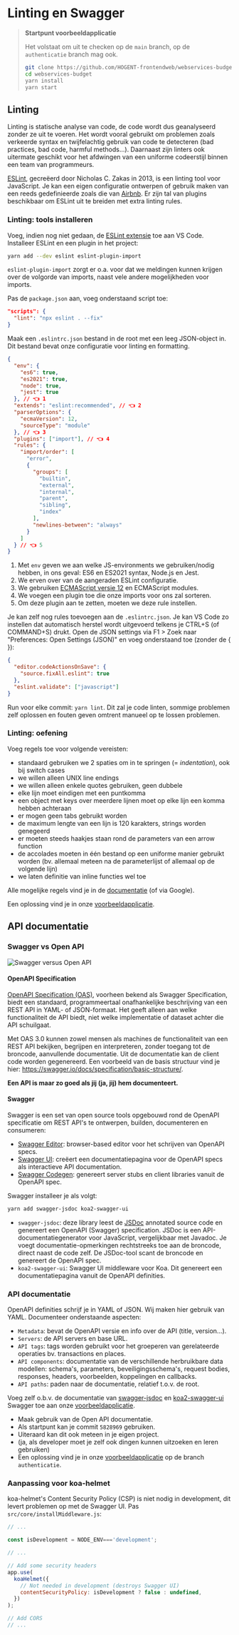 # Linting en Swagger

> **Startpunt voorbeeldapplicatie**
>
> Het volstaat om uit te checken op de `main` branch, op de `authenticatie` branch mag ook.
>
> ```bash
> git clone https://github.com/HOGENT-frontendweb/webservices-budget.git
> cd webservices-budget
> yarn install
> yarn start
> ```

## Linting

Linting is statische analyse van code, de code wordt dus geanalyseerd zonder ze uit te voeren. Het wordt vooral gebruikt om problemen zoals verkeerde syntax en twijfelachtig gebruik van code te detecteren (bad practices, bad code, harmful methods...). Daarnaast zijn linters ook uitermate geschikt voor het afdwingen van een uniforme codeerstijl binnen een team van programmeurs.

[ESLint](https://github.com/eslint/eslint), gecreëerd door Nicholas C. Zakas in 2013, is een linting tool voor JavaScript. Je kan een eigen configuratie ontwerpen of gebruik maken van een reeds gedefinieerde zoals die van [Airbnb](https://github.com/airbnb/javascript). Er zijn tal van plugins beschikbaar om ESLint uit te breiden met extra linting rules.

### Linting: tools installeren

Voeg, indien nog niet gedaan, de [ESLint extensie](https://marketplace.visualstudio.com/items?itemName=dbaeumer.vscode-eslint) toe aan VS Code. Installeer ESLint en een plugin in het project:

```bash
yarn add --dev eslint eslint-plugin-import
```

`eslint-plugin-import` zorgt er o.a. voor dat we meldingen kunnen krijgen over de volgorde van imports, naast vele andere mogelijkheden voor imports.

Pas de `package.json` aan, voeg onderstaand script toe:

```json
"scripts": {
  "lint": "npx eslint . --fix"
}
```

Maak een `.eslintrc.json` bestand in de root met een leeg JSON-object in. Dit bestand bevat onze configuratie voor linting en formatting.

<!-- cspell:disable -->
```json
{
  "env": {
    "es6": true,
    "es2021": true,
    "node": true,
    "jest": true
  }, // 👈 1
  "extends": "eslint:recommended", // 👈 2
  "parserOptions": {
    "ecmaVersion": 12,
    "sourceType": "module"
  }, // 👈 3
  "plugins": ["import"], // 👈 4
  "rules": {
    "import/order": [
      "error",
      {
        "groups": [
          "builtin",
          "external",
          "internal",
          "parent",
          "sibling",
          "index"
        ],
        "newlines-between": "always"
      }
    ]
  } // 👈 5
}
```
<!-- cspell:enable -->

1. Met `env` geven we aan welke JS-environments we gebruiken/nodig hebben, in ons geval: ES6 en ES2021 syntax, Node.js en Jest.
2. We erven over van de aangeraden ESLint configuratie.
3. We gebruiken [ECMAScript versie 12](https://dev.to/naimlatifi5/ecmascript-2021-es12-new-features-2l67) en ECMAScript modules.
4. We voegen een plugin toe die onze imports voor ons zal sorteren.
5. Om deze plugin aan te zetten, moeten we deze rule instellen.

Je kan zelf nog rules toevoegen aan de `.eslintrc.json`. Je kan VS Code zo instellen dat automatisch herstel wordt uitgevoerd telkens je CTRL+S (of COMMAND+S) drukt. Open de JSON settings via F1 > Zoek naar "Preferences: Open Settings (JSON)" en voeg onderstaand toe (zonder de { }):

```json
{
  "editor.codeActionsOnSave": {
    "source.fixAll.eslint": true
  },
  "eslint.validate": ["javascript"]
}
```

Run voor elke commit: `yarn lint`. Dit zal je code linten, sommige problemen zelf oplossen en fouten geven omtrent manueel op te lossen problemen.

### Linting: oefening

Voeg regels toe voor volgende vereisten:

- standaard gebruiken we 2 spaties om in te springen (= *indentation*), ook bij switch cases
- we willen alleen UNIX line endings
- we willen alleen enkele quotes gebruiken, geen dubbele
- elke lijn moet eindigen met een puntkomma
- een object met keys over meerdere lijnen moet op elke lijn een komma hebben achteraan
- er mogen geen tabs gebruikt worden
- de maximum lengte van een lijn is 120 karakters, strings worden genegeerd
- er moeten steeds haakjes staan rond de parameters van een arrow function
- de accolades moeten in één bestand op een uniforme manier gebruikt worden (bv. allemaal meteen na de parameterlijst of allemaal op de volgende lijn)
- we laten definitie van inline functies wel toe

Alle mogelijke regels vind je in de [documentatie](https://eslint.org/docs/latest/rules/) (of via Google).

Een oplossing vind je in onze [voorbeeldapplicatie](https://github.com/HOGENT-frontendweb/webservices-budget).

## API documentatie

### Swagger vs Open API

![Swagger versus Open API](./images/swagger.png)

#### OpenAPI Specification

[OpenAPI Specification (OAS)](https://swagger.io/specification/), voorheen bekend als Swagger Specification, biedt een standaard, programmeertaal onafhankelijke beschrijving van een REST API in YAML- of JSON-formaat. Het geeft alleen aan welke functionaliteit de API biedt, niet welke implementatie of dataset achter die API schuilgaat.

Met OAS 3.0 kunnen zowel mensen als machines de functionaliteit van een REST API bekijken, begrijpen en interpreteren, zonder toegang tot de broncode, aanvullende documentatie. Uit de documentatie kan de client code worden gegenereerd. Een voorbeeld van de basis structuur vind je hier: <https://swagger.io/docs/specification/basic-structure/>.

**Een API is maar zo goed als jij (ja, jij) hem documenteert.**

#### Swagger

Swagger is een set van open source tools opgebouwd rond de OpenAPI specificatie om REST API's te ontwerpen, builden, documenteren en consumeren:

- [Swagger Editor](https://editor.swagger.io/): browser-based editor voor het schrijven van OpenAPI specs.
- [Swagger UI](https://swagger.io/tools/swagger-ui/): creëert een documentatiepagina voor de OpenAPI specs als interactieve API documentation.
- [Swagger Codegen](https://github.com/swagger-api/swagger-codegen): genereert server stubs en client libraries vanuit de OpenAPI spec.

Swagger installeer je als volgt:

```bash
yarn add swagger-jsdoc koa2-swagger-ui
```

- `swagger-jsdoc`: deze library leest de [JSDoc](https://jsdoc.app/) annotated source code en genereert een OpenAPI (Swagger) specification. JSDoc is een API-documentatiegenerator voor JavaScript, vergelijkbaar met Javadoc. Je voegt documentatie-opmerkingen rechtstreeks toe aan de broncode, direct naast de code zelf. De JSDoc-tool scant de broncode en genereert de OpenAPI spec.
- `koa2-swagger-ui`: Swagger UI middleware voor Koa. Dit genereert een documentatiepagina vanuit de OpenAPI definities.

### API documentatie

OpenAPI definities schrijf je in YAML of JSON. Wij maken hier gebruik van YAML. Documenteer onderstaande aspecten:

- `Metadata`: bevat de OpenAPI versie en info over de API (title, version...).
- `Servers`: de API servers en base URL.
- `API tags`: tags worden gebruikt voor het groeperen van gerelateerde operaties bv. transactions en places.
- `API components`: documentatie van de verschillende herbruikbare data modellen: schema's, parameters, beveiligingsschema's, request bodies, responses, headers, voorbeelden, koppelingen en callbacks.
- `API paths`: paden naar de documentatie, relatief t.o.v. de root.

Voeg zelf o.b.v. de documentatie van [swagger-jsdoc](https://www.npmjs.com/package/swagger-jsdoc) en [koa2-swagger-ui](https://www.npmjs.com/package/koa2-swagger-ui) Swagger toe aan onze [voorbeeldapplicatie](https://github.com/HOGENT-frontendweb/webservices-budget).

- Maak gebruik van de Open API documentatie.
- Als startpunt kan je commit `5828969` gebruiken.
- Uiteraard kan dit ook meteen in je eigen project.
- (ja, als developer moet je zelf ook dingen kunnen uitzoeken en leren gebruiken)
- Een oplossing vind je in onze [voorbeeldapplicatie](https://github.com/HOGENT-frontendweb/webservices-budget) op de branch `authenticatie`.

### Aanpassing voor koa-helmet

koa-helmet's Content Security Policy (CSP) is niet nodig in development, dit levert problemen op met de Swagger UI. Pas `src/core/installMiddleware.js`:

```js
// ...

const isDevelopment = NODE_ENV==='development';

// ...

// Add some security headers
app.use(
  koaHelmet({
    // Not needed in development (destroys Swagger UI)
    contentSecurityPolicy: isDevelopment ? false : undefined,
  })
);

// Add CORS
// ...
```
